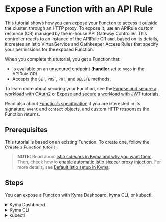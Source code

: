 # Expose a Function with an API Rule

This tutorial shows how you can expose your Function to access it outside the cluster, through an HTTP proxy. To expose it, use an APIRule custom resource (CR) managed by the in-house API Gateway Controller. This controller reacts to an instance of the APIRule CR and, based on its details, it creates an Istio VirtualService and Oathkeeper Access Rules that specify your permissions for the exposed Function.

When you complete this tutorial, you get a Function that:

- Is available on an unsecured endpoint (**handler** set to `noop` in the APIRule CR).
- Accepts the `GET`, `POST`, `PUT`, and `DELETE` methods.

To learn more about securing your Function, see the [Expose and secure a workload with OAuth2](../00-api-exposure/apix-05-expose-and-secure-a-workload/apix-05-01-expose-and-secure-workload-oauth2.md) or [Expose and secure a workload with JWT](../00-api-exposure/apix-05-expose-and-secure-a-workload/apix-05-03-expose-and-secure-workload-jwt.md) tutorials.

Read also about [Function’s specification](../../05-technical-reference/svls-08-function-specification.md) if you are interested in its signature, `event` and `context` objects, and custom HTTP responses the Function returns.

## Prerequisites

This tutorial is based on an existing Function. To create one, follow the [Create a Function](./svls-01-create-inline-function.md) tutorial.

>**NOTE:** Read about [Istio sidecars in Kyma and why you want them](../../01-overview/service-mesh/smsh-03-istio-sidecars-in-kyma.md). Then, check how to [enable automatic Istio sidecar proxy injection](../../04-operation-guides/operations/smsh-01-istio-enable-sidecar-injection.md). For more details, see [Default Istio setup in Kyma](../../01-overview/service-mesh/smsh-02-default-istio-setup-in-kyma.md).

## Steps

You can expose a Function with Kyma Dashboard, Kyma CLI, or kubectl:

<div tabs name="steps" group="expose-function">
  <details>
    <summary label="busola-ui">
    Kyma Dashboard
    </summary>

>**NOTE:** Kyma Dashboard uses Busola, which is not installed by default. Follow the [installation instructions](https://github.com/kyma-project/busola#installation).

1. Select a Namespace from the drop-down list in the top navigation panel. Make sure the Namespace includes the Function that you want to expose through an APIRule.

2. Go to **Discovery and Network** > **API Rules**, and click on **Create API Rule**.

3. Enter the following information:

    - The APIRule's **Name** matching the Function's name.

    >**NOTE:** The APIRule CR can have a name different from that of the Function, but it is recommended that all related resources share a common name.

    - **Service Name** matching the Function's name.

    - **Host** to determine the host on which you want to expose your Function. You must change the `*` symbol at the beginning to the subdomain name you want.

4. In the **Rules > Access Strategies > Config**  section, change the handler from `allow` to `noop` and select all the methods below.

5. Select **Create** to confirm your changes.

6. Check if you can access the Function by selecting the HTTPS link under the **Host** column for the newly created APIRule.

  </details>
  <details>
  <summary label="cli">
  Kyma CLI
  </summary>

1. Export these variables:

      ```bash
      export DOMAIN={DOMAIN_NAME}
      export NAME={FUNCTION_NAME}
      export NAMESPACE={NAMESPACE_NAME}
      ```
   >**NOTE:** The Function takes the name from the Function CR name. The APIRule CR can have a different name but for the purpose of this tutorial, all related resources share a common name defined under the **NAME** variable.
2. Download the latest configuration of the Function from the cluster. This way, you update the local `config.yaml` file with the Function's code.

  ```bash
  kyma sync function $NAME -n $NAMESPACE
  ```

3. Edit the local `config.yaml` file and add the **apiRules** schema for the Function at the end of the file:

  ```yaml
  apiRules:
      - name: {FUNCTION_NAME}
        service:
          host: {FUNCTION_NAME}.{DOMAIN_NAME}
        rules:
          - methods:
              - GET
              - POST
              - PUT
              - DELETE
            accessStrategies:
              - handler: noop
  ```

4. Apply the new configuration to the cluster:

  ```bash
  kyma apply function
  ```

5. Check if the Function's code was pushed to the cluster and reflects the local configuration:

  ```bash
  kubectl get apirules $NAME -n $NAMESPACE
  ```

6. Check that the APIRule was created successfully and has the status `OK`:

  ```bash
  kubectl get apirules $NAME -n $NAMESPACE -o=jsonpath='{.status.APIRuleStatus.code}'
  ```

7. Call the Function's external address:

  ```bash
  curl https://$NAME.$DOMAIN
  ```

  </details>
  <details>
  <summary label="kubectl">
  kubectl
  </summary>

1. Export these variables:

    ```bash
    export DOMAIN={DOMAIN_NAME}
    export NAME={FUNCTION_NAME}
    export NAMESPACE={FUNCTION_NAMESPACE}
    ```

    >**NOTE:** The Function takes the name from the Function CR name. The APIRule CR can have a different name but for the purpose of this tutorial, all related resources share a common name defined under the **NAME** variable.

2. Create an APIRule CR for your Function. It is exposed on port `80`, which is the default port of the [Service Placeholder](../../05-technical-reference/00-architecture/svls-01-architecture.md).

    ```yaml
    cat <<EOF | kubectl apply -f -
    apiVersion: gateway.kyma-project.io/v1beta1
    kind: APIRule
    metadata:
      name: $NAME
      namespace: $NAMESPACE
    spec:
      gateway: kyma-system/kyma-gateway
      host: $NAME.$DOMAIN
      rules:
      - path: /.*
        accessStrategies:
        - config: {}
          handler: noop
        methods:
        - GET
        - POST
        - PUT
        - DELETE
      service:
        name: $NAME
        port: 80
    EOF
    ```

3. Check that the APIRule was created successfully and has the status `OK`:

    ```bash
    kubectl get apirules $NAME -n $NAMESPACE -o=jsonpath='{.status.APIRuleStatus.code}'
    ```

4. Access the Function's external address:

    ```bash
    curl https://$NAME.$DOMAIN
    ```

    </details>
</div>